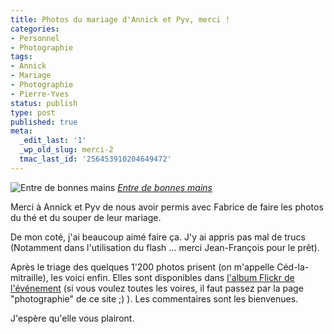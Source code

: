 ```yaml
---
title: Photos du mariage d'Annick et Pyv, merci !
categories:
- Personnel
- Photographie
tags:
- Annick
- Mariage
- Photographie
- Pierre-Yves
status: publish
type: post
published: true
meta:
  _edit_last: '1'
  _wp_old_slug: merci-2
  tmac_last_id: '256453910204649472'
---
```

<img src="https://farm3.static.flickr.com/2606/3833459479_841d62fcd1.jpg" alt="Entre de bonnes mains" />
<em><a title="photo sharing" href="https://www.flickr.com/photos/alienlebarge/3833459479/">Entre de bonnes mains</a></em>

Merci à Annick et Pyv de nous avoir permis avec Fabrice de faire les photos du thé et du souper de leur mariage.

De mon coté, j'ai beaucoup aimé faire ça. J'y ai appris pas mal de trucs (Notamment dans l'utilisation du flash ... merci Jean-François pour le prêt).

Après le triage des quelques 1'200 photos prisent (on m'appelle Céd-la-mitraille), les voici enfin. Elles sont disponibles dans <a title="Les photos du mariage d'Annick et Pierre-Yves" href="https://www.flickr.com/photos/alienlebarge/sets/72157622076060218/">l'album Flickr de l'événement</a> (si vous voulez toutes les voires, il faut passez par la page "photographie" de ce site ;) ). Les commentaires sont les bienvenues.

J'espère qu'elle vous plairont.
